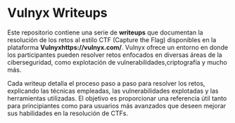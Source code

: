 # Vulnyx Writeups

Este repositorio contiene una serie de **writeups** que documentan la resolución de los retos al estilo CTF (Capture the Flag) disponibles en la plataforma **Vulnyxhttps://vulnyx.com/**. Vulnyx ofrece un entorno en donde los participantes pueden resolver retos enfocados en diversas áreas de la ciberseguridad, como explotación de vulnerabilidades,criptografía y mucho más.

Cada writeup detalla el proceso paso a paso para resolver los retos, explicando las técnicas empleadas, las vulnerabilidades explotadas y las herramientas utilizadas. El objetivo es proporcionar una referencia útil tanto para principiantes como para usuarios más avanzados que deseen mejorar sus habilidades en la resolución de CTFs.
